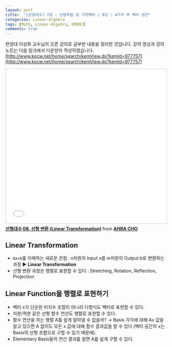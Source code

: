 ```yaml
---
layout: post
title:  "[선형대수] 7강 : 선형독립 및 기저벡터 / 8강 : 4가지 부 벡터 공간"
categories: Linear-Algebra
tags: [Math, Linear-Algebra, KMOOC]
comments: true
---
```


한양대 이상화 교수님의 오픈 강의로 공부한 내용을 정리한 것입니다. 강의 영상과 강의 노트는 다음 링크에서 다운받아 작성하였습니다.  
[http://www.kocw.net/home/search/kemView.do?kemId=977757](http://www.kocw.net/home/search/kemView.do?kemId=977757)   

<iframe src="//www.slideshare.net/slideshow/embed_code/key/iiuwZSDB3rWod7" width="595" height="485" frameborder="0" marginwidth="0" marginheight="0" scrolling="no" style="border:1px solid #CCC; border-width:1px; margin-bottom:5px; max-width: 100%;" allowfullscreen> </iframe> <div style="margin-bottom:5px"> <strong> <a href="//www.slideshare.net/ahra-cho/08-linear-transformation" title="선형대수 08. 선형 변환 (Linear Transformation)" target="_blank">선형대수 08. 선형 변환 (Linear Transformation)</a> </strong> from <strong><a href="https://www.slideshare.net/ahra-cho" target="_blank">AHRA CHO</a></strong> </div>

## Linear Transformation
- `Ax=b`를 이해하는 새로운 관점 : n차원의 Input x를 m차원의 Output b로 변환하는 과정 ▶ **Linear Transformation**
- 선형 변환 과정은 행렬로 표현할 수 있다 : Stretching, Rotation, Reflection, Projection

## Linear Function을 행렬로 표현하기
- 벡터 x가 단순한 미지수 조합이 아니라 다항식도 벡터로 표현할 수 있다.
- 미분/적분 같은 선형 함수 연산도 행렬로 표현할 수 있다.  
- 함수 연산을 하는 행렬 A를 쉽게 알아낼 수 없을까? → Basis 각각에 대해 Ax 값을 알고 있으면 A 없이도 모든 x 값에 대해 함수 결과값을 알 수 있다 (벡터 공간의 x는 Basis의 선형 조합으로 구할 수 있기 때문에).  
- Elementary Basis들의 연산 결과를 알면 A를 쉽게 구할 수 있다.  


